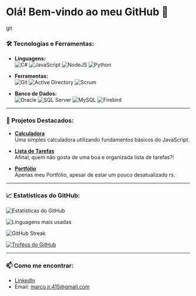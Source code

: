 # Olá! Bem-vindo ao meu GitHub 👋
git
### 🛠️ Tecnologias e Ferramentas:

- **Linguagens:**  
  ![C#](https://img.shields.io/badge/-C%23-239120?logo=c-sharp&logoColor=white&style=flat-square)
  ![JavaScript](https://img.shields.io/badge/-JavaScript-F7DF1E?logo=javascript&logoColor=black&style=flat-square)
  ![NodeJS](https://img.shields.io/badge/-Node.js-339933?logo=node.js&logoColor=white&style=flat-square)
  ![Python](https://img.shields.io/badge/-Python-3776AB?logo=python&logoColor=white&style=flat-square)

- **Ferramentas:**  
  ![Git](https://img.shields.io/badge/-Git-F05032?logo=git&logoColor=white&style=flat-square)
  ![Active Directory](https://img.shields.io/badge/-Active%20Directory-0065FF?style=flat-square)
  ![Scrum](https://img.shields.io/badge/-Scrum-6DB33F?logo=scrum&logoColor=white&style=flat-square)

- **Banco de Dados:**  
  ![Oracle](https://img.shields.io/badge/-Oracle-F80000?logo=oracle&logoColor=white&style=flat-square)
  ![SQL Server](https://img.shields.io/badge/-SQL%20Server-CC2927?logo=microsoft-sql-server&logoColor=white&style=flat-square)
  ![MySQL](https://img.shields.io/badge/-MySQL-4479A1?logo=mysql&logoColor=white&style=flat-square)
  ![Firebird](https://img.shields.io/badge/-Firebird-E8522E?logo=firebird&logoColor=white&style=flat-square)

---

### 🌟 Projetos Destacados:

- [**Calculadora**](https://github.com/MarcxsJr/Calculadora?tab=readme-ov-file)  
  Uma simples calculadora utilizando fundamentos básicos do JavaScript.
  
- [**Lista de Tarefas**](https://github.com/MarcxsJr/Lista-de-Tarefas)  
  Afinal, quem não gosta de uma boa e organizada lista de tarefas?!

- [**Portfólio**](https://github.com/MarcxsJr/Portfolio)  
  Apenas meu Portfólio, apesar de estar um pouco desatualizado rs.

---

### 📈 Estatísticas do GitHub:
![Estatísticas do GitHub](https://github-readme-stats.vercel.app/api?username=MarcxsJr&show_icons=true&theme=dark)

![Linguagens mais usadas](https://github-readme-stats.vercel.app/api/top-langs/?username=MarcxsJr&layout=compact&theme=dark)

![GitHub Streak](http://github-readme-streak-stats.herokuapp.com?user=MarcxsJr&theme=dark&date_format=M%20j%5B%2C%20Y%5D)

[![Troféus do GitHub](https://github-profile-trophy.vercel.app/?username=MarcxsJr&theme=onedark)](https://github.com/ryo-ma/github-profile-trophy)

---

### 📫 Como me encontrar:
- [LinkedIn](https://www.linkedin.com/in/marcos-junior-a870aa211/)
- Email: marco.jr.415@gmail.com
